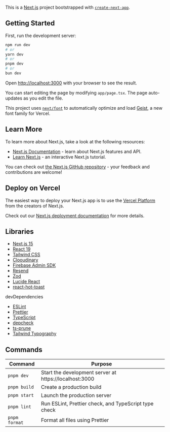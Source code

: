This is a [Next.js](https://nextjs.org) project bootstrapped with [`create-next-app`](https://nextjs.org/docs/app/api-reference/cli/create-next-app).

## Getting Started

First, run the development server:

```bash
npm run dev
# or
yarn dev
# or
pnpm dev
# or
bun dev
```

Open [http://localhost:3000](http://localhost:3000) with your browser to see the result.

You can start editing the page by modifying `app/page.tsx`. The page auto-updates as you edit the file.

This project uses [`next/font`](https://nextjs.org/docs/app/building-your-application/optimizing/fonts) to automatically optimize and load [Geist](https://vercel.com/font), a new font family for Vercel.

## Learn More

To learn more about Next.js, take a look at the following resources:

- [Next.js Documentation](https://nextjs.org/docs) - learn about Next.js features and API.
- [Learn Next.js](https://nextjs.org/learn) - an interactive Next.js tutorial.

You can check out [the Next.js GitHub repository](https://github.com/vercel/next.js) - your feedback and contributions are welcome!

## Deploy on Vercel

The easiest way to deploy your Next.js app is to use the [Vercel Platform](https://vercel.com/new?utm_medium=default-template&filter=next.js&utm_source=create-next-app&utm_campaign=create-next-app-readme) from the creators of Next.js.

Check out our [Next.js deployment documentation](https://nextjs.org/docs/app/building-your-application/deploying) for more details.

## Libraries

- [Next.js 15](https://nextjs.org/)
- [React 19](https://react.dev/)
- [Tailwind CSS](https://tailwindcss.com/)
- [Clooudinary](https://cloudinary.com/)
- [Firebase Admin SDK](https://firebase.google.com/docs/admin/setup)
- [Resend](https://resend.com/)
- [Zod](https://zod.dev/)
- [Lucide React](https://lucide.dev/)
- [react-hot-toast](https://react-hot-oast.com/)

devDependencies

- [ESLint](https://eslint.org/)
- [Prettier](https://prettier.io/)
- [TypeScript](https://www.typescriptlang.org/)
- [depcheck](https://www.npmjs.com/package/depcheck)
- [ts-prune](https://github.com/nadeesha/ts-prune)
- [Tailwind Typography](https://tailwindcss.com/docs/typography-plugin)

## Commands

| Command       | Purpose                                                |
| ------------- | ------------------------------------------------------ |
| `pnpm dev`    | Start the development server at https://localhost:3000 |
| `pnpm build`  | Create a production build                              |
| `pnpm start`  | Launch the production server                           |
| `pnpm lint`   | Run ESLint, Prettier check, and TypeScript type check  |
| `pnpm format` | Format all files using Prettier                        |

